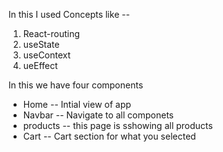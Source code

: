 In this I used Concepts like --

1. React-routing
2. useState
3. useContext
4. ueEffect

In this we have four components 
 - Home -- Intial view of app
 - Navbar -- Navigate to all componets
 - products -- this page is sshowing all products
 - Cart -- Cart section for what you selected
